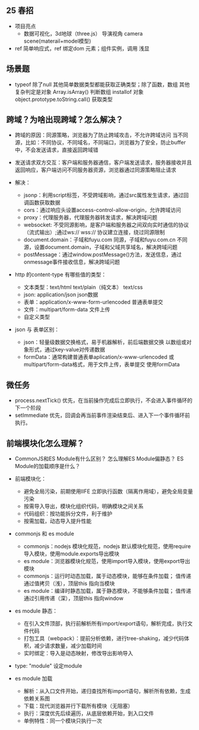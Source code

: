 ## 25 春招
- 项目亮点
  - 数据可视化，3d地球（three.js）
    导演视角 camera scene(materail+model模型)
- ref 简单响应式，ref 绑定dom 元素；组件实例，调用
  浅显

## 场景题
- typeof 除了null 其他简单数据类型都能获取正确类型；除了函数，数组 其他复杂判定是对象 
  Array.isArray() 判断数组
  installof 对象
  object.prototype.toString.call() 获取类型

## 跨域？为啥出现跨域？怎么解决？
- 跨域的原因：同源策略，浏览器为了防止跨域攻击，不允许跨域访问
  当不同源，比如：不同协议，不同域名，不同端口，浏览器为了安全，防止buffer中，不会发送请求，直接返回跨域错
- 发送请求双方交互：客户端和服务器通信，客户端发送请求，服务器接收并且返回响应，客户端访问不同服务器资源，浏览器通过同源策略阻止请求
- 解决：
  - jsonp：利用script标签，不受跨域影响，通过src属性发生请求，通过回调函数获取数据
  - cors：通过响应头设置access-control-allow-origin，允许跨域访问
  - proxy：代理服务器，代理服务器转发请求，解决跨域问题
  - websocket: 不受同源影响，是客户端和服务器之间双向实时通信的协议（流式输出）;通过ws:// wss:// 协议建立连接，绕过同源限制
  - document.domain：子域和fuyu.com 同源，子域和fuyu.com.cn 不同源，设置document.domain，子域和父域共享域名，解决跨域问题
  - postMessage：通过window.postMessage()方法，发送信息，通过onmessage事件接收信息，解决跨域问题

- http 的content-type 有哪些值的类型：
  - 文本类型：text/html text/plain（纯文本） text/css
  - json: application/json json数据
  - 表单：application/x-www-form-urlencoded 普通表单提交
  - 文件：multipart/form-data 文件上传
  - 自定义类型

- json 与 表单区别：
  - json：轻量级数据交换格式，易于机器解析，前后端数据交换
    以数组或对象形式，通过key-value对传递数据
  - formData：通常构建普通表单aplication/x-www-urlencoded 或 multipart/form-data格式，用于文件上传，表单提交
    使用formData
    
## 微任务
- process.nextTick() 优先，在当前操作完成后立即执行，不会进入事件循环的下一个阶段
- setImmediate 优先，回调会再当前事件渲染结束后、进入下一个事件循环前执行。

## 前端模块化怎么理解？
- CommonJS和ES Module有什么区别？
  怎么理解ES Module偏静态？
  ES Module的加载顺序是什么？

- 前端模块化：
  - 避免全局污染，前期使用IIFE 立即执行函数（隔离作用域），避免全局变量污染
  - 按需导入导出，模块化组织代码，明确模块之间关系
  - 代码组织：按功能拆分文件，利于维护
  - 按需加载，动态导入提升性能

- commonjs 和 es module
  - commonjs：nodejs 模块化规范，nodejs 默认模块化规范，使用require导入模块，使用module.exports导出模块
  - es module：浏览器模块化规范，使用import导入模块，使用export导出模块
  - commonjs：运行时动态加载，属于动态模块，能够在条件加载；
    值传递通过值拷贝（浅），顶层this 指向当模块
  - es module：编译时静态加载，属于静态模块，不能够条件加载；
    值传递通过引用传递（深），顶层this 指向window

- es module 静态：
  - 在引入文件顶部，执行前解析所有import/export语句，解析完成，执行文件代码
  - 打包工具（webpack）：提前分析依赖，进行tree-shaking，减少代码体积，减少请求数量，减少加载时间
  - 实时绑定：导入是动态映射，修改导出影响导入

- type: "module" 设定module
- es module 加载
  - 解析：从入口文件开始，递归查找所有import语句，解析所有依赖，生成依赖关系图
  - 下载：现代浏览器并行下载所有模块（无阻塞）
  - 执行：深度优先后续遍历，从底层依赖开始，到入口文件
  - 单例特性：同一个模块只执行一次

